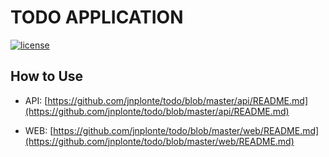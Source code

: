 # TODO APPLICATION 
[![license](https://img.shields.io/github/license/mashape/apistatus.svg)]()

## How to Use
* API: [https://github.com/jnplonte/todo/blob/master/api/README.md](https://github.com/jnplonte/todo/blob/master/api/README.md)

* WEB: [https://github.com/jnplonte/todo/blob/master/web/README.md](https://github.com/jnplonte/todo/blob/master/web/README.md)
